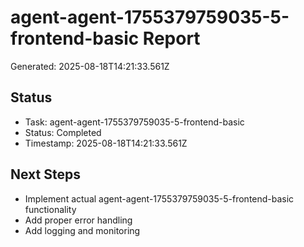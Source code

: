 # agent-agent-1755379759035-5-frontend-basic Report

Generated: 2025-08-18T14:21:33.561Z

## Status
- Task: agent-agent-1755379759035-5-frontend-basic
- Status: Completed
- Timestamp: 2025-08-18T14:21:33.561Z

## Next Steps
- Implement actual agent-agent-1755379759035-5-frontend-basic functionality
- Add proper error handling
- Add logging and monitoring
